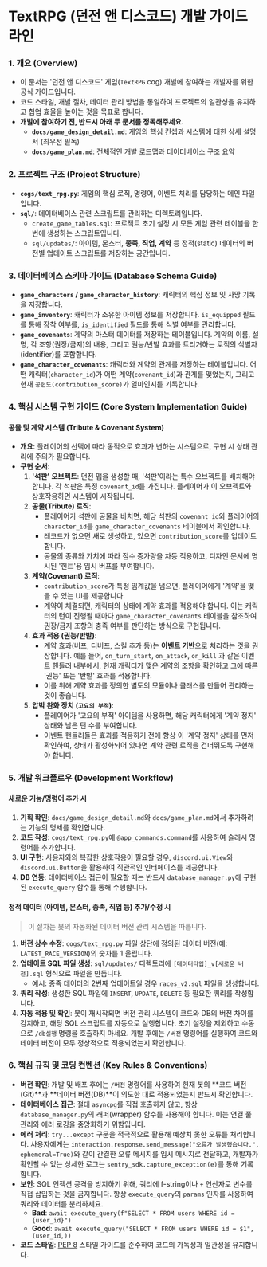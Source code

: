 # TextRPG (던전 앤 디스코드) 개발 가이드라인

### 1. 개요 (Overview)
- 이 문서는 '던전 앤 디스코드' 게임(`TextRPG` cog) 개발에 참여하는 개발자를 위한 공식 가이드입니다.
- 코드 스타일, 개발 절차, 데이터 관리 방법을 통일하여 프로젝트의 일관성을 유지하고 협업 효율을 높이는 것을 목표로 합니다.
- **개발에 참여하기 전, 반드시 아래 두 문서를 정독해주세요.**
    - **`docs/game_design_detail.md`**: 게임의 핵심 컨셉과 시스템에 대한 상세 설명서 (최우선 필독)
    - **`docs/game_plan.md`**: 전체적인 개발 로드맵과 데이터베이스 구조 요약

### 2. 프로젝트 구조 (Project Structure)
- **`cogs/text_rpg.py`**: 게임의 핵심 로직, 명령어, 이벤트 처리를 담당하는 메인 파일입니다.
- **`sql/`**: 데이터베이스 관련 스크립트를 관리하는 디렉토리입니다.
    - `create_game_tables.sql`: 프로젝트 초기 설정 시 모든 게임 관련 테이블을 한 번에 생성하는 스크립트입니다.
    - `sql/updates/`: 아이템, 몬스터, **종족, 직업, 계약** 등 정적(static) 데이터의 버전별 업데이트 스크립트를 저장하는 공간입니다.

### 3. 데이터베이스 스키마 가이드 (Database Schema Guide)
- **`game_characters` / `game_character_history`**: 캐릭터의 핵심 정보 및 사망 기록을 저장합니다.
- **`game_inventory`**: 캐릭터가 소유한 아이템 정보를 저장합니다. `is_equipped` 필드를 통해 장착 여부를, `is_identified` 필드를 통해 식별 여부를 관리합니다.
- **`game_covenants`**: 계약의 마스터 데이터를 저장하는 테이블입니다. 계약의 이름, 설명, 각 조항(권장/금지)의 내용, 그리고 권능/반발 효과를 트리거하는 로직의 식별자(identifier)를 포함합니다.
- **`game_character_covenants`**: 캐릭터와 계약의 관계를 저장하는 테이블입니다. 어떤 캐릭터(`character_id`)가 어떤 계약(`covenant_id`)과 관계를 맺었는지, 그리고 현재 `공헌도(contribution_score)`가 얼마인지를 기록합니다.

### 4. 핵심 시스템 구현 가이드 (Core System Implementation Guide)

#### 공물 및 계약 시스템 (Tribute & Covenant System)
- **개요**: 플레이어의 선택에 따라 동적으로 효과가 변하는 시스템으로, 구현 시 상태 관리에 주의가 필요합니다.
- **구현 순서**:
    1. **'석판' 오브젝트**: 던전 맵을 생성할 때, '석판'이라는 특수 오브젝트를 배치해야 합니다. 각 석판은 특정 `covenant_id`를 가집니다. 플레이어가 이 오브젝트와 상호작용하면 시스템이 시작됩니다.
    2. **공물(Tribute) 로직**:
        - 플레이어가 석판에 공물을 바치면, 해당 석판의 `covenant_id`와 플레이어의 `character_id`를 `game_character_covenants` 테이블에서 확인합니다.
        - 레코드가 없으면 새로 생성하고, 있으면 `contribution_score`를 업데이트합니다.
        - 공물의 종류와 가치에 따라 점수 증가량을 차등 적용하고, 디자인 문서에 명시된 '힌트'용 임시 버프를 부여합니다.
    3. **계약(Covenant) 로직**:
        - `contribution_score`가 특정 임계값을 넘으면, 플레이어에게 '계약'을 맺을 수 있는 UI를 제공합니다.
        - 계약이 체결되면, 캐릭터의 상태에 계약 효과를 적용해야 합니다. 이는 캐릭터의 턴이 진행될 때마다 `game_character_covenants` 테이블을 참조하여 권장/금지 조항의 충족 여부를 판단하는 방식으로 구현됩니다.
    4. **효과 적용 (권능/반발)**:
        - 계약 효과(버프, 디버프, 스킬 추가 등)는 **이벤트 기반**으로 처리하는 것을 권장합니다. 예를 들어, `on_turn_start`, `on_attack`, `on_kill` 과 같은 이벤트 핸들러 내부에서, 현재 캐릭터가 맺은 계약의 조항을 확인하고 그에 따른 '권능' 또는 '반발' 효과를 적용합니다.
        - 이를 위해 계약 효과를 정의한 별도의 모듈이나 클래스를 만들어 관리하는 것이 좋습니다.
    5. **압박 완화 장치 (`고요의 부적`)**:
        - 플레이어가 '고요의 부적' 아이템을 사용하면, 해당 캐릭터에게 '계약 정지' 상태와 남은 턴 수를 부여합니다.
        - 이벤트 핸들러들은 효과를 적용하기 전에 항상 이 '계약 정지' 상태를 먼저 확인하여, 상태가 활성화되어 있다면 계약 관련 로직을 건너뛰도록 구현해야 합니다.

### 5. 개발 워크플로우 (Development Workflow)

#### 새로운 기능/명령어 추가 시
1. **기획 확인**: `docs/game_design_detail.md`와 `docs/game_plan.md`에서 추가하려는 기능의 명세를 확인합니다.
2. **코드 작성**: `cogs/text_rpg.py`에 `@app_commands.command`를 사용하여 슬래시 명령어를 추가합니다.
3. **UI 구현**: 사용자와의 복잡한 상호작용이 필요할 경우, `discord.ui.View`와 `discord.ui.Button`을 활용하여 직관적인 인터페이스를 제공합니다.
4. **DB 연동**: 데이터베이스 접근이 필요할 때는 반드시 `database_manager.py`에 구현된 `execute_query` 함수를 통해 수행합니다.

#### 정적 데이터 (아이템, 몬스터, 종족, 직업 등) 추가/수정 시
> 이 절차는 봇의 자동화된 데이터 버전 관리 시스템을 따릅니다.

1. **버전 상수 수정**: `cogs/text_rpg.py` 파일 상단에 정의된 데이터 버전(예: `LATEST_RACE_VERSION`)의 숫자를 1 올립니다.
2. **업데이트 SQL 파일 생성**: `sql/updates/` 디렉토리에 `[데이터타입]_v[새로운 버전].sql` 형식으로 파일을 만듭니다.
    - 예시: 종족 데이터의 2번째 업데이트일 경우 `races_v2.sql` 파일을 생성합니다.
3. **쿼리 작성**: 생성한 SQL 파일에 `INSERT`, `UPDATE`, `DELETE` 등 필요한 쿼리를 작성합니다.
4. **자동 적용 및 확인**: 봇이 재시작되면 버전 관리 시스템이 코드와 DB의 버전 차이를 감지하고, 해당 SQL 스크립트를 자동으로 실행합니다. 초기 설정을 제외하고 수동으로 `/db실행` 명령을 호출하지 마세요. 개발 후에는 `/버전` 명령어를 실행하여 코드와 데이터 버전이 모두 정상적으로 적용되었는지 확인합니다.

### 6. 핵심 규칙 및 코딩 컨벤션 (Key Rules & Conventions)
- **버전 확인**: 개발 및 배포 후에는 `/버전` 명령어를 사용하여 현재 봇의 **코드 버전(Git)**과 **데이터 버전(DB)**이 의도한 대로 적용되었는지 반드시 확인합니다.
- **데이터베이스 접근**: 절대 `asyncpg`를 직접 호출하지 않고, 항상 `database_manager.py`의 래퍼(wrapper) 함수를 사용해야 합니다. 이는 연결 풀 관리와 에러 로깅을 중앙화하기 위함입니다.
- **에러 처리**: `try...except` 구문을 적극적으로 활용해 예상치 못한 오류를 처리합니다. 사용자에게는 `interaction.response.send_message("오류가 발생했습니다.", ephemeral=True)`와 같이 간결한 오류 메시지를 임시 메시지로 전달하고, 개발자가 확인할 수 있는 상세한 로그는 `sentry_sdk.capture_exception(e)`를 통해 기록합니다.
- **보안**: SQL 인젝션 공격을 방지하기 위해, 쿼리에 f-string이나 `+` 연산자로 변수를 직접 삽입하는 것을 금지합니다. 항상 `execute_query`의 `params` 인자를 사용하여 쿼리와 데이터를 분리하세요.
    - **Bad**: `await execute_query(f"SELECT * FROM users WHERE id = {user_id}")`
    - **Good**: `await execute_query("SELECT * FROM users WHERE id = $1", (user_id,))`
- **코드 스타일**: [PEP 8](https://peps.python.org/pep-0008/) 스타일 가이드를 준수하여 코드의 가독성과 일관성을 유지합니다. 